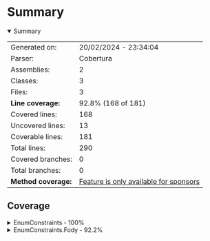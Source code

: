 # Summary
<details open><summary>Summary</summary>

|||
|:---|:---|
| Generated on: | 20/02/2024 - 23:34:04 |
| Parser: | Cobertura |
| Assemblies: | 2 |
| Classes: | 3 |
| Files: | 3 |
| **Line coverage:** | 92.8% (168 of 181) |
| Covered lines: | 168 |
| Uncovered lines: | 13 |
| Coverable lines: | 181 |
| Total lines: | 290 |
| Covered branches: | 0 |
| Total branches: | 0 |
| **Method coverage:** | [Feature is only available for sponsors](https://reportgenerator.io/pro) |

</details>

## Coverage
<details><summary>EnumConstraints - 100%</summary>

|**Name**|**Line**|**Branch**|
|:---|---:|---:|
|**EnumConstraints**|**100%**|****|
|EnumConstraints.InvalidEnumValueException|100%||

</details>
<details><summary>EnumConstraints.Fody - 92.2%</summary>

|**Name**|**Line**|**Branch**|
|:---|---:|---:|
|**EnumConstraints.Fody**|**92.2%**|****|
|EnumConstraints.Fody.ClassProcessor|95.4%||
|EnumConstraints.Fody.ModuleWeaver|80%||

</details>
